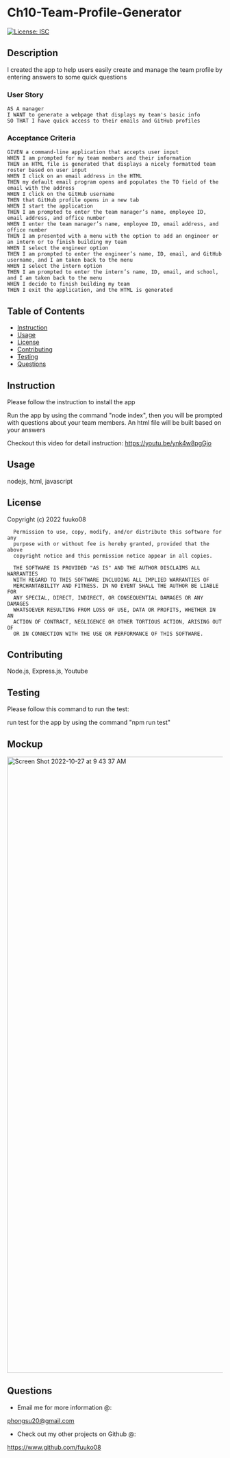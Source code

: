 # Ch10-Team-Profile-Generator

  [![License: ISC](https://img.shields.io/badge/License-ISC-blue.svg)](https://opensource.org/licenses/ISC)

## Description

I created the app to help users easily create and manage the team profile by entering answers to some quick questions

### User Story
```
AS A manager
I WANT to generate a webpage that displays my team's basic info
SO THAT I have quick access to their emails and GitHub profiles
```
### Acceptance Criteria
```
GIVEN a command-line application that accepts user input
WHEN I am prompted for my team members and their information
THEN an HTML file is generated that displays a nicely formatted team roster based on user input
WHEN I click on an email address in the HTML
THEN my default email program opens and populates the TO field of the email with the address
WHEN I click on the GitHub username
THEN that GitHub profile opens in a new tab
WHEN I start the application
THEN I am prompted to enter the team manager’s name, employee ID, email address, and office number
WHEN I enter the team manager’s name, employee ID, email address, and office number
THEN I am presented with a menu with the option to add an engineer or an intern or to finish building my team
WHEN I select the engineer option
THEN I am prompted to enter the engineer’s name, ID, email, and GitHub username, and I am taken back to the menu
WHEN I select the intern option
THEN I am prompted to enter the intern’s name, ID, email, and school, and I am taken back to the menu
WHEN I decide to finish building my team
THEN I exit the application, and the HTML is generated
```

## Table of Contents

  * [Instruction](#instruction)
  * [Usage](#usage)
  * [License](#license)
  * [Contributing](#contributing)
  * [Testing](#testing)
  * [Questions](#questions)

<a name="instruction"/>

## Instruction

Please follow the instruction to install the app

Run the app by using the command "node index", then you will be prompted with questions about your team members. An html file will be built based on your answers

Checkout this video for detail instruction: https://youtu.be/ynk4w8pgGjo 

<a name="usage"/>

## Usage

nodejs, html, javascript

<a name="license"/>

## License

Copyright (c) 2022 fuuko08

      Permission to use, copy, modify, and/or distribute this software for any
      purpose with or without fee is hereby granted, provided that the above
      copyright notice and this permission notice appear in all copies.

      THE SOFTWARE IS PROVIDED "AS IS" AND THE AUTHOR DISCLAIMS ALL WARRANTIES
      WITH REGARD TO THIS SOFTWARE INCLUDING ALL IMPLIED WARRANTIES OF
      MERCHANTABILITY AND FITNESS. IN NO EVENT SHALL THE AUTHOR BE LIABLE FOR
      ANY SPECIAL, DIRECT, INDIRECT, OR CONSEQUENTIAL DAMAGES OR ANY DAMAGES
      WHATSOEVER RESULTING FROM LOSS OF USE, DATA OR PROFITS, WHETHER IN AN
      ACTION OF CONTRACT, NEGLIGENCE OR OTHER TORTIOUS ACTION, ARISING OUT OF
      OR IN CONNECTION WITH THE USE OR PERFORMANCE OF THIS SOFTWARE.

<a name="contributing"/>

## Contributing

Node.js, Express.js, Youtube

<a name="testing"/>

## Testing

Please follow this command to run the test:

run test for the app by using the command "npm run test"

<a name="questions"/>

## Mockup

<img width="1439" alt="Screen Shot 2022-10-27 at 9 43 37 AM" src="https://user-images.githubusercontent.com/108949883/198178535-7e85ac03-f5ad-40d4-8b72-58694eccc102.png">

## Questions

* Email me for more information @:

phongsu20@gmail.com

* Check out my other projects on Github @:

https://www.github.com/fuuko08



